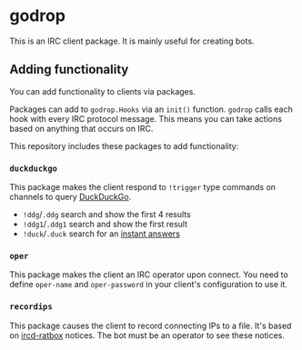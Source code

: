 # godrop
This is an IRC client package. It is mainly useful for creating bots.


## Adding functionality
You can add functionality to clients via packages.

Packages can add to `godrop.Hooks` via an `init()` function. `godrop` calls
each hook with every IRC protocol message. This means you can take actions
based on anything that occurs on IRC.

This repository includes these packages to add functionality:


### `duckduckgo`
This package makes the client respond to `!trigger` type commands on channels
to query [DuckDuckGo](https://duckduckgo.com).

  * `!ddg`/`.ddg` search and show the first 4 results
  * `!ddg1`/`.ddg1` search and show the first result
  * `!duck`/`.duck` search for an [instant
    answers](https://duckduckgo.com/api)


### `oper`
This package makes the client an IRC operator upon connect. You need to
define `oper-name` and `oper-password` in your client's configuration to
use it.


### `recordips`
This package causes the client to record connecting IPs to a file. It's
based on [ircd-ratbox](http://ratbox.org/) notices. The bot must be an
operator to see these notices.
